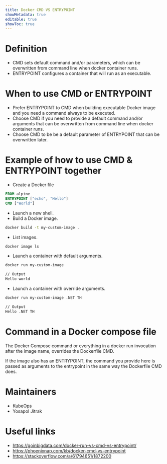```yaml
---
title: Docker CMD VS ENTRYPOINT
showMetadata: true
editable: true
showToc: true
---
```


# Definition

- CMD sets default command and/or parameters, which can be overwritten from command line when docker container runs.
- ENTRYPOINT configures a container that will run as an executable.

# When to use CMD or ENTRYPOINT

- Prefer ENTRYPOINT to CMD when building executable Docker image and you need a command always to be executed.
- Choose CMD if you need to provide a default command and/or arguments that can be overwritten from command line when docker container runs.
- Choose CMD to be be a default parameter of ENTRYPOINT that can be overwritten later.

# Example of how to use CMD & ENTRYPOINT together

- Create a Docker file

```dockerfile
FROM alpine
ENTRYPOINT ["echo", "Hello"]
CMD ["World"]
```

- Launch a new shell.
- Build a Docker image.

```sh
docker build -t my-custom-image .
```

- List images.

```sh
docker image ls
```

- Launch a container with default arguments.

```sh
docker run my-custom-image

// Output
Hello world
```

- Launch a container with override arguments.

```sh
docker run my-custom-image .NET TH

// Output
Hello .NET TH
```

# Command in a Docker compose file

The Docker Compose command or everything in a docker run invocation after the image name, overrides the Dockerfile CMD.

If the image also has an ENTRYPOINT, the command you provide here is passed as arguments to the entrypoint in the same way the Dockerfile CMD does.

# Maintainers

- KubeOps
- Yosapol Jitrak

# Useful links

- https://goinbigdata.com/docker-run-vs-cmd-vs-entrypoint/
- https://phoenixnap.com/kb/docker-cmd-vs-entrypoint
- https://stackoverflow.com/a/61794651/1872200
